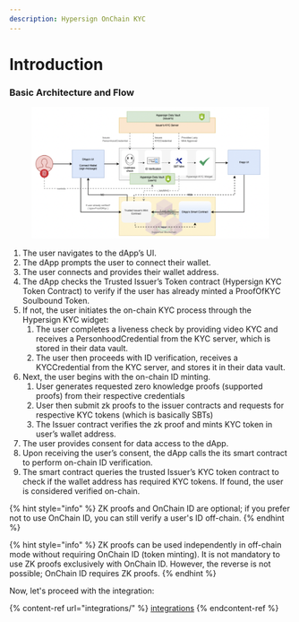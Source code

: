 ```yaml
---
description: Hypersign OnChain KYC
---
```


# Introduction

### Basic Architecture and Flow

<figure><img src="../.gitbook/assets/image.png" alt=""><figcaption></figcaption></figure>

1. The user navigates to the dApp’s UI.
2. The dApp prompts the user to connect their wallet.
3. The user connects and provides their wallet address.
4. The dApp checks the Trusted Issuer’s Token contract (Hypersign KYC Token Contract) to verify if the user has already minted a ProofOfKYC Soulbound Token.
5. If not, the user initiates the on-chain KYC process through the Hypersign KYC widget:
   1. The user completes a liveness check by providing video KYC and receives a PersonhoodCredential from the KYC server, which is stored in their data vault.
   2. The user then proceeds with ID verification, receives a KYCCredential from the KYC server, and stores it in their data vault.&#x20;
6. Next, the user begins with the on-chain ID minting.
   1. User generates requested zero knowledge proofs (supported proofs) from their respective credentials
   2. User then submit zk proofs to the issuer contracts and requests for respective KYC tokens (which is basically SBTs)&#x20;
   3. The Issuer contract verifies the zk proof and mints KYC token in user’s wallet address.&#x20;
7. The user provides consent for data access to the dApp.
8. Upon receiving the user’s consent, the dApp calls the its smart contract to perform on-chain ID verification.
9. The smart contract queries the trusted Issuer’s KYC token contract to check if the wallet address has required KYC tokens. If found, the user is considered verified on-chain.

{% hint style="info" %}
ZK proofs and OnChain ID are optional; if you prefer not to use OnChain ID, you can still verify a user's ID off-chain.
{% endhint %}

{% hint style="info" %}
ZK proofs can be used independently in off-chain mode without requiring OnChain ID (token minting). It is not mandatory to use ZK proofs exclusively with OnChain ID. However, the reverse is not possible; OnChain ID requires ZK proofs.
{% endhint %}

Now, let's proceed with the integration:

{% content-ref url="integrations/" %}
[integrations](integrations/)
{% endcontent-ref %}
